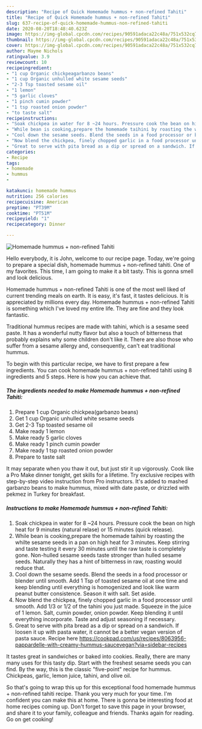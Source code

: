 ```yaml
---
description: "Recipe of Quick Homemade hummus + non-refined Tahiti"
title: "Recipe of Quick Homemade hummus + non-refined Tahiti"
slug: 637-recipe-of-quick-homemade-hummus-non-refined-tahiti
date: 2020-08-20T18:48:40.623Z
image: https://img-global.cpcdn.com/recipes/90591adaca22c48a/751x532cq70/homemade-hummus-non-refined-tahiti-recipe-main-photo.jpg
thumbnail: https://img-global.cpcdn.com/recipes/90591adaca22c48a/751x532cq70/homemade-hummus-non-refined-tahiti-recipe-main-photo.jpg
cover: https://img-global.cpcdn.com/recipes/90591adaca22c48a/751x532cq70/homemade-hummus-non-refined-tahiti-recipe-main-photo.jpg
author: Mayme Nichols
ratingvalue: 3.9
reviewcount: 10
recipeingredient:
- "1 cup Organic chickpeagarbanzo beans"
- "1 cup Organic unhulled white sesame seeds"
- "2-3 Tsp toasted sesame oil"
- "1 lemon"
- "5 garlic cloves"
- "1 pinch cumin powder"
- "1 tsp roasted onion powder"
- "to taste salt"
recipeinstructions:
- "Soak chickpea in water for 8 ~24 hours. Pressure cook the bean on high heat for 9 minutes (natural relase) or 15 minutes (quick release)."
- "While bean is cooking,prepare the homemade taihini by roasting the whilte sesame seeds in a pan on high heat for 3 minutes. Keep stirring and taste testing it every 30 minutes until the raw taste is completely gone. Non-hulled sesame seeds taste stronger than hulled sesame seeds. Naturally they has a hint of bitterness in raw, roasting would reduce that."
- "Cool down the sesame seeds. Blend the seeds in a food processor or blender until smooth. Add 1 Tsp of toasted sesame oil at one time and keep blending until everything is homogenized and look like warm peanut butter consistence. Season it with salt. Set aside."
- "Now blend the chickpea, finely chopped garlic in a food processor until smooth. Add 1/3 or 1/2 of the tahini you just made. Squeeze in the juice of 1 lemon. Salt, cumin powder, onion powder. Keep blending it until everything incorporate. Taste and adjust seasoning if necessary."
- "Great to serve with pita bread as a dip or spread on a sandwich. If loosen it up with pasta water, it cannot be a better vegan version of pasta sauce. Recipe here https://cookpad.com/us/recipes/8063956-pappardelle-with-creamy-hummus-saucevegan?via=sidebar-recipes"
categories:
- Recipe
tags:
- homemade
- hummus
- 

katakunci: homemade hummus  
nutrition: 256 calories
recipecuisine: American
preptime: "PT39M"
cooktime: "PT51M"
recipeyield: "1"
recipecategory: Dinner

---
```



![Homemade hummus + non-refined Tahiti](https://img-global.cpcdn.com/recipes/90591adaca22c48a/751x532cq70/homemade-hummus-non-refined-tahiti-recipe-main-photo.jpg)

Hello everybody, it is John, welcome to our recipe page. Today, we're going to prepare a special dish, homemade hummus + non-refined tahiti. One of my favorites. This time, I am going to make it a bit tasty. This is gonna smell and look delicious.

Homemade hummus + non-refined Tahiti is one of the most well liked of current trending meals on earth. It is easy, it's fast, it tastes delicious. It is appreciated by millions every day. Homemade hummus + non-refined Tahiti is something which I've loved my entire life. They are fine and they look fantastic.

Traditional hummus recipes are made with tahini, which is a sesame seed paste. It has a wonderful nutty flavor but also a touch of bitterness that probably explains why some children don&#39;t like it. There are also those who suffer from a sesame allergy and, consequently, can&#39;t eat traditional hummus.


To begin with this particular recipe, we have to first prepare a few ingredients. You can cook homemade hummus + non-refined tahiti using 8 ingredients and 5 steps. Here is how you can achieve that.

<!--inarticleads1-->

##### The ingredients needed to make Homemade hummus + non-refined Tahiti:

1. Prepare 1 cup Organic chickpea(garbanzo beans)
1. Get 1 cup Organic unhulled white sesame seeds
1. Get 2-3 Tsp toasted sesame oil
1. Make ready 1 lemon
1. Make ready 5 garlic cloves
1. Make ready 1 pinch cumin powder
1. Make ready 1 tsp roasted onion powder
1. Prepare to taste salt


It may separate when you thaw it out, but just stir it up vigorously. Cook like a Pro Make dinner tonight, get skills for a lifetime. Try exclusive recipes with step-by-step video instruction from Pro instructors. It&#39;s added to mashed garbanzo beans to make hummus, mixed with date paste, or drizzled with pekmez in Turkey for breakfast. 

<!--inarticleads2-->

##### Instructions to make Homemade hummus + non-refined Tahiti:

1. Soak chickpea in water for 8 ~24 hours. Pressure cook the bean on high heat for 9 minutes (natural relase) or 15 minutes (quick release).
1. While bean is cooking,prepare the homemade taihini by roasting the whilte sesame seeds in a pan on high heat for 3 minutes. Keep stirring and taste testing it every 30 minutes until the raw taste is completely gone. Non-hulled sesame seeds taste stronger than hulled sesame seeds. Naturally they has a hint of bitterness in raw, roasting would reduce that.
1. Cool down the sesame seeds. Blend the seeds in a food processor or blender until smooth. Add 1 Tsp of toasted sesame oil at one time and keep blending until everything is homogenized and look like warm peanut butter consistence. Season it with salt. Set aside.
1. Now blend the chickpea, finely chopped garlic in a food processor until smooth. Add 1/3 or 1/2 of the tahini you just made. Squeeze in the juice of 1 lemon. Salt, cumin powder, onion powder. Keep blending it until everything incorporate. Taste and adjust seasoning if necessary.
1. Great to serve with pita bread as a dip or spread on a sandwich. If loosen it up with pasta water, it cannot be a better vegan version of pasta sauce. Recipe here https://cookpad.com/us/recipes/8063956-pappardelle-with-creamy-hummus-saucevegan?via=sidebar-recipes


It tastes great in sandwiches or baked into cookies. Really, there are many many uses for this tasty dip. Start with the freshest sesame seeds you can find. By the way, this is the classic &#34;five-point&#34; recipe for hummus. Chickpeas, garlic, lemon juice, tahini, and olive oil. 

So that's going to wrap this up for this exceptional food homemade hummus + non-refined tahiti recipe. Thank you very much for your time. I'm confident you can make this at home. There is gonna be interesting food at home recipes coming up. Don't forget to save this page in your browser, and share it to your family, colleague and friends. Thanks again for reading. Go on get cooking!
